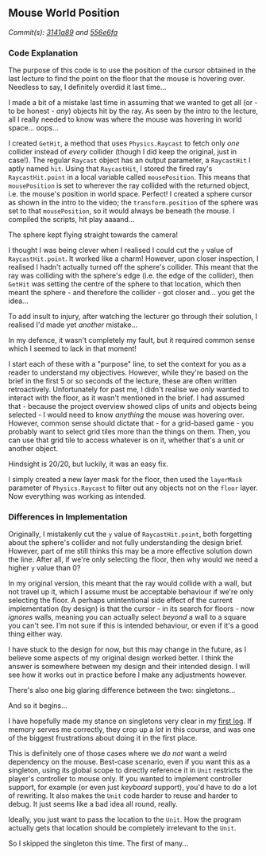 ## Mouse World Position
_Commit(s): [3141a89](https://github.com/Xakaiczar/ProjectXCompany/commit/3141a895cc16870627c81f6de210fd4bf97a2f74) and [556e6fa](https://github.com/Xakaiczar/ProjectXCompany/commit/556e6fa4bf670346dfc4e3dee803d8dc9afc8dea)_

### Code Explanation
The purpose of this code is to use the position of the cursor obtained in the last lecture to find the point on the floor that the mouse is hovering over. Needless to say, I definitely overdid it last time...

I made a bit of a mistake last time in assuming that we wanted to get all (or - to be honest - _any_) objects hit by the ray. As seen by the intro to the lecture, all I really needed to know was where the mouse was hovering in world space... oops...

I created `GetHit`, a method that uses `Physics.Raycast` to fetch only _one_ collider instead of _every_ collider (though I did keep the original, just in case!). The regular `Raycast` object has an output parameter, a `RaycastHit` I aptly named `hit`. Using that `RaycastHit`, I stored the fired ray's `RaycastHit.point` in a local variable called `mousePosition`. This means that `mousePosition` is set to wherever the ray collided with the returned object, i.e. the mouse's position in world space. Perfect! I created a sphere cursor as shown in the intro to the video; the `transform.position` of the sphere was set to that `mousePosition`, so it would always be beneath the mouse. I compiled the scripts, hit play aaaand...

The sphere kept flying straight towards the camera!

I thought I was being clever when I realised I could cut the `y` value of `RaycastHit.point`. It worked like a charm! However, upon closer inspection, I realised I hadn't actually turned off the sphere's collider. This meant that the ray was colliding with the sphere's edge (i.e. the edge of the collider), then `GetHit` was setting the centre of the sphere to that location, which then meant the sphere - and therefore the collider - got closer and... you get the idea...

To add insult to injury, after watching the lecturer go through their solution, I realised I'd made yet _another_ mistake...

In my defence, it wasn't completely my fault, but it required common sense which I seemed to lack in that moment!

I start each of these with a "purpose" line, to set the context for you as a reader to understand my objectives. However, while they're based on the brief in the first 5 or so seconds of the lecture, these are often written retroactively. Unfortunately for past me, I didn't realise we _only_ wanted to interact with the floor, as it wasn't mentioned in the brief. I had assumed that - because the project overview showed clips of units and objects being selected - I would need to know _anything_ the mouse was hovering over. However, common sense should dictate that - for a grid-based game - you probably want to select grid tiles more than the things on them. Then, you can use that grid tile to access whatever is on it, whether that's a unit or another object.

Hindsight is 20/20, but luckily, it was an easy fix.

I simply created a new layer mask for the floor, then used the `layerMask` parameter of `Physics.Raycast` to filter out any objects not on the `floor` layer. Now everything was working as intended.

### Differences in Implementation
Originally, I mistakenly cut the `y` value of `RaycastHit.point`, both forgetting about the sphere's collider and not fully understanding the design brief. However, part of me still thinks this may be a more effective solution down the line. After all, if we're only selecting the floor, then why would we need a higher `y` value than 0?

In my original version, this meant that the ray would collide with a wall, but not travel up it, which I assume must be acceptable behaviour if we're only selecting the floor. A perhaps unintentional side effect of the current implementation (by design) is that the cursor - in its search for floors - now _ignores_ walls, meaning you can actually select _beyond_ a wall to a square you can't see. I'm not sure if this is intended behaviour, or even if it's a good thing either way.

I have stuck to the design for now, but this may change in the future, as I believe some aspects of my original design worked better. I think the answer is somewhere between my design and their intended design. I will see how it works out in practice before I make any adjustments however.

There's also one big glaring difference between the two: singletons... 

And so it begins...

I have hopefully made my stance on singletons very clear in my [first log](https://github.com/Xakaiczar/ProjectXCompany/blob/main/Devlog/Log%20File%201%20-%20General%20Design%20Principles.md#singletons). If memory serves me correctly, they crop up a _lot_ in this course, and was one of the biggest frustrations about doing it in the first place.

This is definitely one of those cases where we _do not_ want a weird dependency on the mouse. Best-case scenario, even if you want this as a singleton, using its global scope to directly reference it in `Unit` restricts the player's controller to mouse only. If you wanted to implement controller support, for example (or even just _keyboard_ support), you'd have to do a lot of rewriting. It also makes the `Unit` code harder to reuse and harder to debug. It just seems like a bad idea all round, really.

Ideally, you just want to pass the location to the `Unit`. How the program actually gets that location should be completely irrelevant to the `Unit`.

So I skipped the singleton this time. The first of many...

